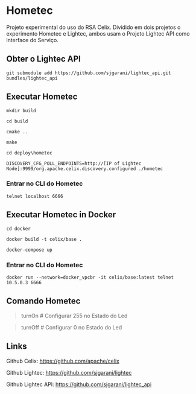 # Hometec

Projeto experimental do uso do RSA Celix.
Dividido em dois projetos o experimento Hometec e Lightec, ambos usam o Projeto Lightec API como interface do Serviço.

## Obter o Lightec API

`git submodule add https://github.com/sjgarani/lightec_api.git bundles/lightec_api`


## Executar Hometec

`mkdir build`

`cd build`

`cmake ..`

`make`

`cd deploy\hometec`

`DISCOVERY_CFG_POLL_ENDPOINTS=http://[IP of Lightec Node]:9999/org.apache.celix.discovery.configured ./hometec`


### Entrar no CLI do Hometec

`telnet localhost 6666`

## Executar Hometec in Docker

`cd docker`

`docker build -t celix/base .`

`docker-compose up`


### Entrar no CLI do Hometec

`docker run --network=docker_vpcbr -it celix/base:latest telnet 10.5.0.3 6666`


## Comando Hometec

> turnOn # Configurar 255 no Estado do Led

> turnOff # Configurar 0 no Estado do Led


## Links

Github Celix: https://github.com/apache/celix

Github Lightec: https://github.com/sjgarani/lightec

Github Lightec API: https://github.com/sjgarani/lightec_api

